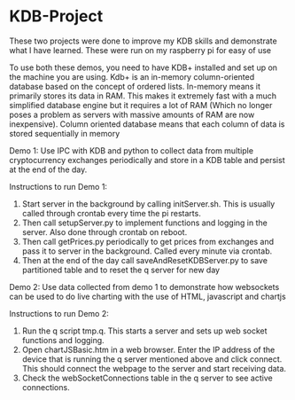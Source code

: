 # KDB-Project
These two projects were done to improve my KDB skills and demonstrate what I have learned. These were run on my raspberry pi for easy of use 

To use both these demos, you need to have KDB+ installed and set up on the machine you are using. Kdb+ is an in-memory column-oriented database based on the concept of ordered lists. In-memory means it primarily stores its data in RAM. This makes it extremely fast with a much simplified database engine but it requires a lot of RAM (Which no longer poses a problem as servers with massive amounts of RAM are now inexpensive). Column oriented database means that each column of data is stored sequentially in memory

Demo 1: Use IPC with KDB and python to collect data from multiple cryptocurrency exchanges periodically and store in a KDB table and persist at the end of the day.

Instructions to run Demo 1:
1. Start server in the background by calling initServer.sh. This is usually called through crontab every time the pi restarts. 
2. Then call setupServer.py to implement functions and logging in the server. Also done through crontab on reboot.
3. Then call getPrices.py periodically to get prices from exchanges and pass it to server in the background. Called every minute via crontab.
4. Then at the end of the day call saveAndResetKDBServer.py to save partitioned table and to reset the q server for new day

Demo 2: Use data collected from demo 1 to demonstrate how websockets can be used to do live charting with the use of HTML, javascript and chartjs

Instructions to run Demo 2:
1. Run the q script tmp.q. This starts a server and sets up web socket functions and logging.
2. Open chartJSBasic.htm in a web browser. Enter the IP address of the device that is running the q server mentioned above and click connect. This should connect the webpage to the server and start receiving data. 
3. Check the webSocketConnections table in the q server to see active connections. 
